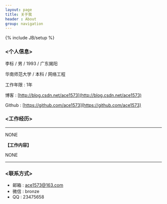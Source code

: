 ```yaml
---
layout: page
title: 关于我
header : About
group: navigation
---
```

{% include JB/setup %}

### <个人信息>

李标 / 男 / 1993 / 广东揭阳

华南师范大学 / 本科 / 网络工程

工作年限 : 1年

博客 : [http://blog.csdn.net/ace1573](http://blog.csdn.net/ace1573)

Github : [https://github.com/ace1573](https://github.com/ace1573)


### <工作经历>

---

NONE

**【工作内容】**

NONE




---

### <联系方式>

 - 邮箱 : ace1573@163.com
 - 微信 : bronze
 - QQ : 23475658